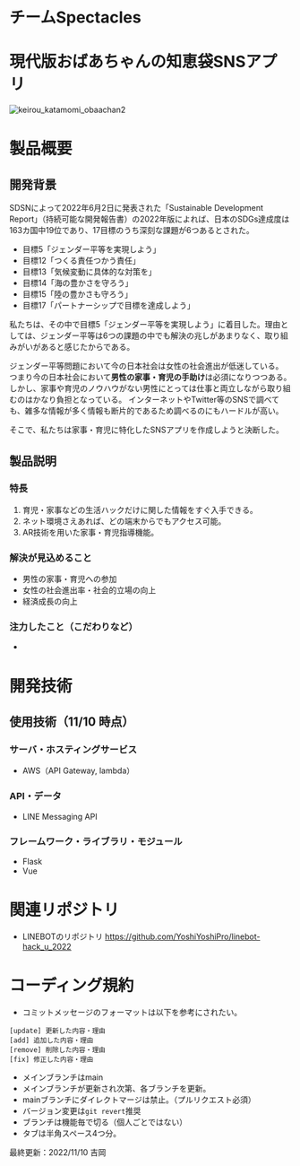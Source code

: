 # チームSpectacles

# 現代版おばあちゃんの知恵袋SNSアプリ
![keirou_katamomi_obaachan2](https://user-images.githubusercontent.com/106864912/200448739-8fb2e019-4732-4ab2-9824-70e966deabb0.png)

# 製品概要
## 開発背景
SDSNによって2022年6月2日に発表された「Sustainable Development Report」（持続可能な開発報告書）の2022年版によれば、日本のSDGs達成度は163カ国中19位であり、17目標のうち深刻な課題が6つあるとされた。

- 目標5「ジェンダー平等を実現しよう」
- 目標12「つくる責任つかう責任」
- 目標13「気候変動に具体的な対策を」
- 目標14「海の豊かさを守ろう」
- 目標15「陸の豊かさも守ろう」
- 目標17「パートナーシップで目標を達成しよう」

私たちは、その中で目標5「ジェンダー平等を実現しよう」に着目した。理由としては、ジェンダー平等は6つの課題の中でも解決の兆しがあまりなく、取り組みがいがあると感じたからである。

ジェンダー平等問題において今の日本社会は女性の社会進出が低迷している。
つまり今の日本社会において**男性の家事・育児の手助け**は必須になりつつある。
しかし、家事や育児のノウハウがない男性にとっては仕事と両立しながら取り組むのはかなり負担となっている。
インターネットやTwitter等のSNSで調べても、雑多な情報が多く情報も断片的であるため調べるのにもハードルが高い。

そこで、私たちは家事・育児に特化したSNSアプリを作成しようと決断した。

## 製品説明
### 特長
1. 育児・家事などの生活ハックだけに関した情報をすぐ入手できる。
1. ネット環境さえあれば、どの端末からでもアクセス可能。
1. AR技術を用いた家事・育児指導機能。

### 解決が見込めること
- 男性の家事・育児への参加
- 女性の社会進出率・社会的立場の向上
- 経済成長の向上

### 注力したこと（こだわりなど）
- 

# 開発技術
## 使用技術（11/10 時点）
### サーバ・ホスティングサービス
- AWS（API Gateway, lambda）

### API・データ
- LINE Messaging API

### フレームワーク・ライブラリ・モジュール
- Flask
- Vue

# 関連リポジトリ
- LINEBOTのリポジトリ
https://github.com/YoshiYoshiPro/linebot-hack_u_2022

# コーディング規約
- コミットメッセージのフォーマットは以下を参考にされたい。
```
[update] 更新した内容・理由
[add] 追加した内容・理由
[remove] 削除した内容・理由
[fix] 修正した内容・理由
```
- メインブランチはmain
- メインブランチが更新され次第、各ブランチを更新。
- mainブランチにダイレクトマージは禁止。（プルリクエスト必須）
- バージョン変更は```git revert```推奨
- ブランチは機能毎で切る（個人ごとではない）
- タブは半角スペース4つ分。


最終更新：2022/11/10 吉岡

